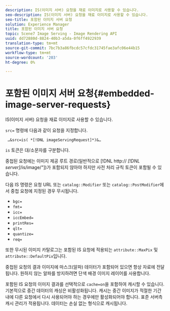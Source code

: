 ```yaml
---
description: IS(이미지 서버) 요청을 재료 이미지로 사용할 수 있습니다.
seo-description: IS(이미지 서버) 요청을 재료 이미지로 사용할 수 있습니다.
seo-title: 포함된 이미지 서버 요청
solution: Experience Manager
title: 포함된 이미지 서버 요청
topic: Scene7 Image Serving - Image Rendering API
uuid: dd72880d-8824-40b3-a5da-0f6ff4922939
translation-type: tm+mt
source-git-commit: 7bc7b3a86fbcdc57cfdc31745fae3afc06e44b15
workflow-type: tm+mt
source-wordcount: '203'
ht-degree: 0%

---
```



# 포함된 이미지 서버 요청{#embedded-image-server-requests}

IS(이미지 서버) 요청을 재료 이미지로 사용할 수 있습니다.

`src=` 명령에 다음과 같이 요청을 지정합니다.

` …&src=is( *[!DNL imageServingRequest]*)&…`

`is` 토큰은 대/소문자를 구분합니다.

중첩된 요청에는 이미지 제공 루트 경로(일반적으로 [!DNL http:// *[!DNL server]*/is/image/&quot;])가 포함되지 않아야 하지만 사전 처리 규칙 토큰이 포함될 수 있습니다.

다음 IS 명령은 요청 URL 또는 `catalog::Modifier` 또는 `catalog::PostModifier`에서 중첩 요청에 지정된 경우 무시됩니다.

* `bgc=`
* `fmt=`
* `icc=`
* `iccEmbed=`
* `printRes=`
* `qlt=`
* `quantize=`
* `req=`

또한 무시된 이미지 카탈로그는 포함된 IS 요청에 적용되는 `attribute::MaxPix` 및 `attribute::DefaultPix`입니다.

중첩된 요청의 결과 이미지에 마스크(알파) 데이터가 포함되어 있으면 항상 자료에 전달됩니다. 원하지 않는 알파를 방지하려면 단색 배경 이미지 레이어를 사용합니다.

포함된 IS 요청의 이미지 결과를 선택적으로 `cache=on`을 포함하여 캐시할 수 있습니다. 기본적으로 중간 데이터의 캐싱은 비활성화됩니다. 캐시는 중간 이미지가 적절한 기간 내에 다른 요청에서 다시 사용되어야 하는 경우에만 활성화되어야 합니다. 표준 서버측 캐시 관리가 적용됩니다. 데이터는 손실 없는 형식으로 캐시됩니다.
